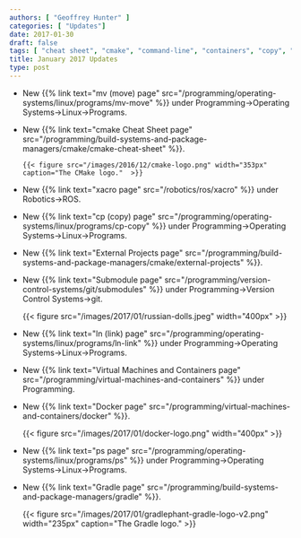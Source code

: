 ```yaml
---
authors: [ "Geoffrey Hunter" ]
categories: [ "Updates"]
date: 2017-01-30
draft: false
tags: [ "cheat sheet", "cmake", "command-line", "containers", "copy", "cp", "docker", "external projects", "git", "gradle", "link", "Linux", "ln", "move", "mv", "ps", "ros", "submodules", "virtual machines", "xacro" ]
title: January 2017 Updates
type: post
---
```


* New {{% link text="mv (move) page" src="/programming/operating-systems/linux/programs/mv-move" %}} under Programming->Operating Systems->Linux->Programs.

* New {{% link text="cmake Cheat Sheet page" src="/programming/build-systems-and-package-managers/cmake/cmake-cheat-sheet" %}}.  

	  {{< figure src="/images/2016/12/cmake-logo.png" width="353px" caption="The CMake logo."  >}}  

* New {{% link text="xacro page" src="/robotics/ros/xacro" %}} under Robotics->ROS.

* New {{% link text="cp (copy) page" src="/programming/operating-systems/linux/programs/cp-copy" %}} under Programming->Operating Systems->Linux->Programs.

* New {{% link text="External Projects page" src="/programming/build-systems-and-package-managers/cmake/external-projects" %}}.

* New {{% link text="Submodule page" src="/programming/version-control-systems/git/submodules" %}} under Programming->Version Control Systems->git.  

    {{< figure src="/images/2017/01/russian-dolls.jpeg" width="400px" >}}

* New {{% link text="ln (link) page" src="/programming/operating-systems/linux/programs/ln-link" %}} under Programming->Operating Systems->Linux->Programs.

* New {{% link text="Virtual Machines and Containers page" src="/programming/virtual-machines-and-containers" %}} under Programming.

* New {{% link text="Docker page" src="/programming/virtual-machines-and-containers/docker" %}}.  

    {{< figure src="/images/2017/01/docker-logo.png" width="400px" >}}  

* New {{% link text="ps page" src="/programming/operating-systems/linux/programs/ps" %}} under Programming->Operating Systems->Linux->Programs.

* New {{% link text="Gradle page" src="/programming/build-systems-and-package-managers/gradle" %}}.

    {{< figure src="/images/2017/01/gradlephant-gradle-logo-v2.png" width="235px" caption="The Gradle logo."  >}}